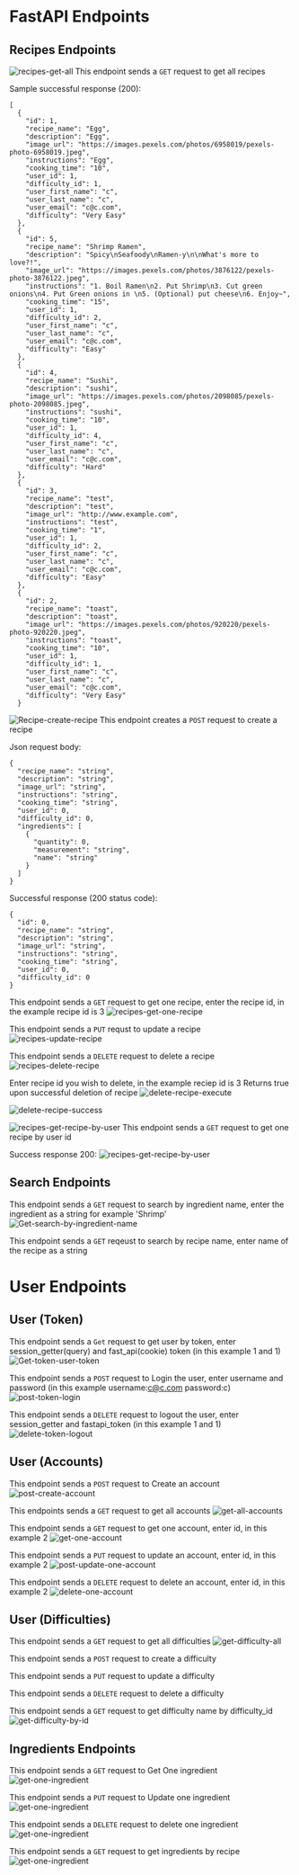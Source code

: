 # FastAPI Endpoints

## Recipes Endpoints

![recipes-get-all](/docs/api/recipes-get-all.png)
This endpoint sends a `GET` request to get all recipes

Sample successful response (200):

```
[
  {
    "id": 1,
    "recipe_name": "Egg",
    "description": "Egg",
    "image_url": "https://images.pexels.com/photos/6958019/pexels-photo-6958019.jpeg",
    "instructions": "Egg",
    "cooking_time": "10",
    "user_id": 1,
    "difficulty_id": 1,
    "user_first_name": "c",
    "user_last_name": "c",
    "user_email": "c@c.com",
    "difficulty": "Very Easy"
  },
  {
    "id": 5,
    "recipe_name": "Shrimp Ramen",
    "description": "Spicy\nSeafoody\nRamen-y\n\nWhat's more to love?!",
    "image_url": "https://images.pexels.com/photos/3876122/pexels-photo-3876122.jpeg",
    "instructions": "1. Boil Ramen\n2. Put Shrimp\n3. Cut green onions\n4. Put Green onions in \n5. (Optional) put cheese\n6. Enjoy~",
    "cooking_time": "15",
    "user_id": 1,
    "difficulty_id": 2,
    "user_first_name": "c",
    "user_last_name": "c",
    "user_email": "c@c.com",
    "difficulty": "Easy"
  },
  {
    "id": 4,
    "recipe_name": "Sushi",
    "description": "sushi",
    "image_url": "https://images.pexels.com/photos/2098085/pexels-photo-2098085.jpeg",
    "instructions": "sushi",
    "cooking_time": "10",
    "user_id": 1,
    "difficulty_id": 4,
    "user_first_name": "c",
    "user_last_name": "c",
    "user_email": "c@c.com",
    "difficulty": "Hard"
  },
  {
    "id": 3,
    "recipe_name": "test",
    "description": "test",
    "image_url": "http://www.example.com",
    "instructions": "test",
    "cooking_time": "1",
    "user_id": 1,
    "difficulty_id": 2,
    "user_first_name": "c",
    "user_last_name": "c",
    "user_email": "c@c.com",
    "difficulty": "Easy"
  },
  {
    "id": 2,
    "recipe_name": "toast",
    "description": "toast",
    "image_url": "https://images.pexels.com/photos/920220/pexels-photo-920220.jpeg",
    "instructions": "toast",
    "cooking_time": "10",
    "user_id": 1,
    "difficulty_id": 1,
    "user_first_name": "c",
    "user_last_name": "c",
    "user_email": "c@c.com",
    "difficulty": "Very Easy"
  }
```

![Recipe-create-recipe](/docs/api/recipes-create-recipe.png)
This endpoint creates a `POST` request to create a recipe

Json request body:

```
{
  "recipe_name": "string",
  "description": "string",
  "image_url": "string",
  "instructions": "string",
  "cooking_time": "string",
  "user_id": 0,
  "difficulty_id": 0,
  "ingredients": [
    {
      "quantity": 0,
      "measurement": "string",
      "name": "string"
    }
  ]
}
```

Successful response (200 status code):

```
{
  "id": 0,
  "recipe_name": "string",
  "description": "string",
  "image_url": "string",
  "instructions": "string",
  "cooking_time": "string",
  "user_id": 0,
  "difficulty_id": 0
}
```

This endpoint sends a `GET` request to get one recipe, enter the recipe id, in the example recipe id is 3
![recipes-get-one-recipe](/docs/api/recipes-get-onev2.png)

This endpoint sends a `PUT` requst to update a recipe
![recipes-update-recipe](/docs/api/recipes-update-recipe.png)

<!-- could not update recipe for screenshot -->

This endpoint sends a `DELETE` request to delete a recipe
![recipes-delete-recipe](/docs/api/recipes-delete-recipe.png)

Enter recipe id you wish to delete, in the example reciep id is 3
Returns true upon successful deletion of recipe
![delete-recipe-execute](/docs/api/delete-recipe-execute.png)

![delete-recipe-success](/docs/api/delete-recipe-success.png)

![recipes-get-recipe-by-user](/docs/api/recipe-get-recipe-by-userv2.png)
This endpoint sends a `GET` request to get one recipe by user id

Success response 200:
![recipes-get-recipe-by-user](/docs/api/recipe-get-recipe-by-userv2-success.png)

## Search Endpoints

This endpoint sends a `GET` request to search by ingredient name, enter the ingredient as a string for example 'Shrimp'
![Get-search-by-ingredient-name](/docs/api/Get-search-by-ingredient-name.png)

This endpoint sends a `GET` reqeust to search by recipe name, enter name of the recipe as a string

<!-- could not get recipe by recipe name -->

# User Endpoints

## User (Token)

This endpoint sends a `Get` request to get user by token, enter session_getter(query) and fast_api(cookie) token (in this example 1 and 1)
![Get-token-user-token](/docs/api/get-token-user-token.png)

This endpoint sends a `POST` request to Login the user, enter username and password (in this example username:c@c.com password:c)
![post-token-login](/docs/api/post-token-login.png)

This endpoint sends a `DELETE` request to logout the user, enter session_getter and fastapi_token (in this example 1 and 1)
![delete-token-logout](/docs/api/delete-token-logout.png)

## User (Accounts)

This endpoint sends a `POST` request to Create an account
![post-create-account](/docs/api/Post-Create-Account.png)

This endpoints sends a `GET` request to get all accounts
![get-all-accounts](/docs/api/Get-Get-All-Accounts.png)

This endpoint sends a `GET` request to get one account, enter id, in this example 2
![get-one-account](/docs/api/get-one-account.png)

This endpoint sends a `PUT` request to update an account, enter id, in this example 2
![post-update-one-account](/docs/api/post-update-one-account.png)

This endpoint sends a `DELETE` request to delete an account, enter id, in this example 2
![delete-one-account](/docs/api/Delete-one-account.png)

## User (Difficulties)

This endpoint sends a `GET` request to get all difficulties
![get-difficulty-all](/docs/api/get-difficulty-all.png)

This endpoint sends a `POST` request to create a difficulty

<!-- couldn't create difficulty for screenshot -->

This endpoint sends a `PUT` request to update a difficulty

This endpoint sends a `DELETE` request to delete a difficulty

This endpoint sends a `GET` request to get difficulty name by difficulty_id
![get-difficulty-by-id](/docs/api/get-difficulty-by-id.png)

## Ingredients Endpoints

This endpoint sends a `GET` request to Get One ingredient
![get-one-ingredient](/docs/api/get-one-ingredient.png)

This endpoint sends a `PUT` request to Update one ingredient
![get-one-ingredient](/docs/api/update-ingredient.png)

This endpoint sends a `DELETE` request to delete one ingredient
![get-one-ingredient](/docs/api/delete-ingredient.png)

This endpoint sends a `GET` request to get ingredients by recipe
![get-one-ingredient](/docs/api/get-ingredient-by-recipe.png)
